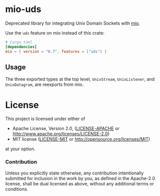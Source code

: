 # mio-uds

Deprecated library for integrating Unix Domain Sockets with [mio].

Use the `uds` feature on mio instead of this crate:

[mio]: https://github.com/carllerche/mio

```toml
# Cargo.toml
[dependencies]
mio = { version = "0.7", features = ["uds"] }
```

## Usage

The three exported types at the top level, `UnixStream`, `UnixListener`, and
`UnixDatagram`, are reexports from mio.

# License

This project is licensed under either of

 * Apache License, Version 2.0, ([LICENSE-APACHE](LICENSE-APACHE) or
   http://www.apache.org/licenses/LICENSE-2.0)
 * MIT license ([LICENSE-MIT](LICENSE-MIT) or
   http://opensource.org/licenses/MIT)

at your option.

### Contribution

Unless you explicitly state otherwise, any contribution intentionally submitted for inclusion in the work by you, as defined in the Apache-2.0 license, shall be dual licensed as above, without any additional terms or conditions.
